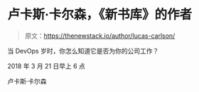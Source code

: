 # 卢卡斯·卡尔森，《新书库》的作者

> 原文：<https://thenewstack.io/author/lucas-carlson/>

当 DevOps 岁时，你怎么知道它是否为你的公司工作？

2018 年 3 月 21 日早上 6 点

卢卡斯·卡尔森